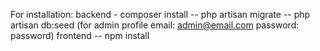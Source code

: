 For installation: 
backend - composer install 
  -- php artisan migrate
  -- php artisan db:seed (for admin profile email: admin@email.com  password: password) 
frontend 
   -- npm install 
